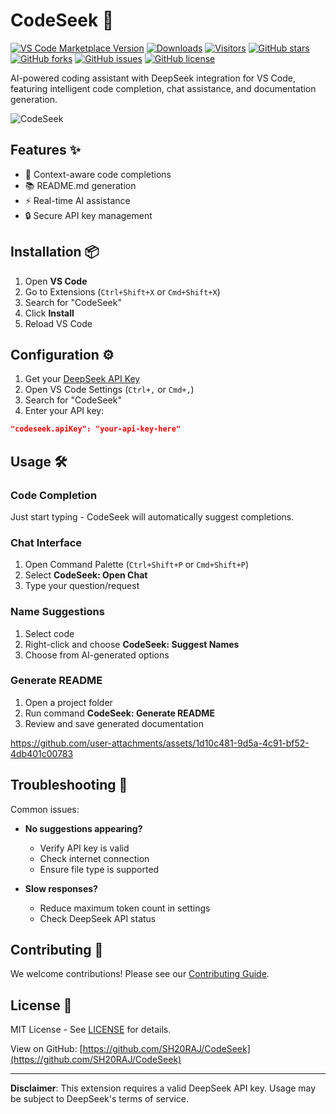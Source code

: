 # CodeSeek 🚀

[![VS Code Marketplace Version](https://img.shields.io/visual-studio-marketplace/v/sh20raj.codeseek-shade?style=flat-square)](https://marketplace.visualstudio.com/items?itemName=sh20raj.codeseek-shade)
[![Downloads](https://img.shields.io/visual-studio-marketplace/d/sh20raj.codeseek-shade?style=flat-square)](https://marketplace.visualstudio.com/items?itemName=sh20raj.codeseek-shade)
[![Visitors](https://api.visitorbadge.io/api/combined?path=https%3A%2F%2Fgithub.com%2FSH20RAJ%2FCodeSeek&countColor=%23263759&style=flat)](https://visitorbadge.io/status?path=https%3A%2F%2Fgithub.com%2FSH20RAJ%2FCodeSeek)
[![GitHub stars](https://img.shields.io/github/stars/SH20RAJ/CodeSeek?style=flat-square)](https://github.com/SH20RAJ/CodeSeek/stargazers)
[![GitHub forks](https://img.shields.io/github/forks/SH20RAJ/CodeSeek?style=flat-square)](https://github.com/SH20RAJ/CodeSeek/network)
[![GitHub issues](https://img.shields.io/github/issues/SH20RAJ/CodeSeek?style=flat-square)](https://github.com/SH20RAJ/CodeSeek/issues)
[![GitHub license](https://img.shields.io/github/license/SH20RAJ/CodeSeek?style=flat-square)](https://github.com/SH20RAJ/CodeSeek/blob/main/LICENSE)

AI-powered coding assistant with DeepSeek integration for VS Code, featuring intelligent code completion, chat assistance, and documentation generation.

![CodeSeek](https://i.imgur.com/qRAHNoR.png)

## Features ✨

- 🧠 Context-aware code completions
- 📚 README.md generation
- ⚡ Real-time AI assistance
- 🔒 Secure API key management

## Installation 📦

1. Open **VS Code**
2. Go to Extensions (`Ctrl+Shift+X` or `Cmd+Shift+X`)
3. Search for "CodeSeek"
4. Click **Install**
5. Reload VS Code

## Configuration ⚙️

1. Get your [DeepSeek API Key](https://platform.deepseek.com/api-keys)
2. Open VS Code Settings (`Ctrl+,` or `Cmd+,`)
3. Search for "CodeSeek"
4. Enter your API key:
  ```json
  "codeseek.apiKey": "your-api-key-here"
  ```

## Usage 🛠️

### Code Completion
Just start typing - CodeSeek will automatically suggest completions.

### Chat Interface
1. Open Command Palette (`Ctrl+Shift+P` or `Cmd+Shift+P`)
2. Select **CodeSeek: Open Chat**
3. Type your question/request

### Name Suggestions
1. Select code
2. Right-click and choose **CodeSeek: Suggest Names**
3. Choose from AI-generated options

### Generate README
1. Open a project folder
2. Run command **CodeSeek: Generate README**
3. Review and save generated documentation



https://github.com/user-attachments/assets/1d10c481-9d5a-4c91-bf52-4db401c00783



## Troubleshooting 🔧

Common issues:
- **No suggestions appearing?**
  - Verify API key is valid
  - Check internet connection
  - Ensure file type is supported

- **Slow responses?**
  - Reduce maximum token count in settings
  - Check DeepSeek API status

## Contributing 🤝

We welcome contributions! Please see our [Contributing Guide](CONTRIBUTING.md).

## License 📄

MIT License - See [LICENSE](LICENSE) for details.

View on GitHub: [https://github.com/SH20RAJ/CodeSeek](https://github.com/SH20RAJ/CodeSeek)


---

**Disclaimer**: This extension requires a valid DeepSeek API key. Usage may be subject to DeepSeek's terms of service.

